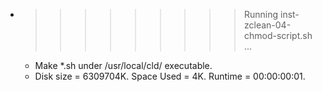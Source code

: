 * >>>>>>>>> Running inst-zclean-04-chmod-script.sh ...
  * Make *.sh under /usr/local/cld/ executable.
  * Disk size = 6309704K. Space Used = 4K. Runtime = 00:00:00:01.
